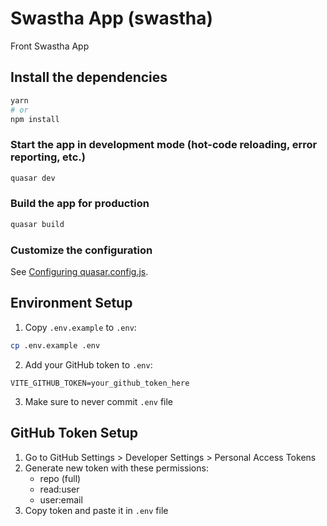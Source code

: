 # Swastha App (swastha)

Front Swastha App

## Install the dependencies
```bash
yarn
# or
npm install
```

### Start the app in development mode (hot-code reloading, error reporting, etc.)
```bash
quasar dev
```


### Build the app for production
```bash
quasar build
```

### Customize the configuration
See [Configuring quasar.config.js](https://v2.quasar.dev/quasar-cli-vite/quasar-config-js).

## Environment Setup

1. Copy `.env.example` to `.env`:
```bash
cp .env.example .env
```

2. Add your GitHub token to `.env`:
```env
VITE_GITHUB_TOKEN=your_github_token_here
```

3. Make sure to never commit `.env` file

## GitHub Token Setup

1. Go to GitHub Settings > Developer Settings > Personal Access Tokens
2. Generate new token with these permissions:
   - repo (full)
   - read:user
   - user:email
3. Copy token and paste it in `.env` file
